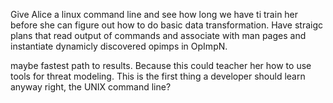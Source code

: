 Give Alice a linux command line and see how long we have ti train her before she can figure out how to do basic data transformation. Have straigc plans that read output of commands and associate with man pages and instantiate dynamicly discovered opimps in OpImpN.

maybe fastest path to results. Because this could teacher her how to use tools for threat modeling. This is the first thing a developer should learn anyway right, the UNIX command line?